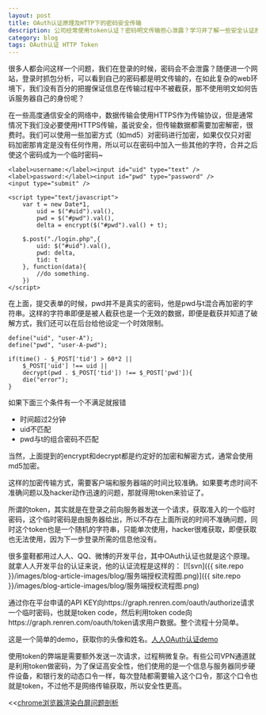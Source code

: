 ```yaml
---
layout: post
title: OAuth认证原理及HTTP下的密码安全传输
description: 公司经常使用token认证？密码明文传输担心泄露？学习并了解一些安全认证原理，做到安全有保障！
category: blog
tags: OAuth认证 HTTP Token
---
```


很多人都会问这样一个问题，我们在登录的时候，密码会不会泄露？随便进一个网站，登录时抓包分析，可以看到自己的密码都是明文传输的，在如此复杂的web环境下，我们没有百分的把握保证信息在传输过程中不被截获，那不使用明文如何告诉服务器自己的身份呢？

在一些高度通信安全的网络中，数据传输会使用HTTPS作为传输协议，但是通常情况下我们没必要使用HTTPS传输，虽说安全，但传输数据都需要加密解密，很费时。我们可以使用一些加密方式（如md5）对密码进行加密，如果仅仅只对密码加密那肯定是没有任何作用，所以可以在密码中加入一些其他的字符，合并之后使这个密码成为一个临时密码~


	<label>username:</label><input id="uid" type="text" />
	<label>password:</label><input id="pwd" type="password" />
	<input type="submit" />

	<script type="text/javascript">
		var t = new Date*1,
			uid = $("#uid").val(),
			pwd = $("#pwd").val(),
			delta = encrypt($("#pwd").val() + t);

		$.post("./login.php",{
			uid: $("#uid").val(),
			pwd: delta,
			tid: t
		}, function(data){
			//do something.
		})
	</script>

在上面，提交表单的时候，pwd并不是真实的密码，他是pwd与t混合再加密的字符串。这样的字符串即便是被人截获也是一个无效的数据，即便是截获并知道了破解方式，我们还可以在后台给他设定一个时效限制。

	define("uid", "user-A");
	define("pwd", "user-A-pwd");

	if(time() - $_POST['tid'] > 60*2 ||
		$_POST['uid'] !== uid ||
		decrypt(pwd . $_POST['tid']) !== $_POST['pwd']){
		die("error");
	}

如果下面三个条件有一个不满足就报错

- 时间超过2分钟
- uid不匹配
- pwd与t的组合密码不匹配

当然，上面提到的encrypt和decrypt都是约定好的加密和解密方式，通常会使用md5加密。

这样的加密传输方式，需要客户端和服务器端的时间比较准确。如果要考虑时间不准确问题以及hacker动作迅速的问题，那就得用token来验证了。

所谓的token，其实就是在登录之前向服务器发送一个请求，获取准入的一个临时密码，这个临时密码是由服务器给出，所以不存在上面所说的时间不准确问题，同时这个token也是一个随机的字符串，只能单次使用，hacker很难获取，即便获取也无法使用，因为下一步登录所需的信息他没有。

很多童鞋都用过人人、QQ、微博的开发平台，其中OAuth认证也就是这个原理。就拿人人开发平台的认证来说，他的认证流程是这样的：
[![svn]({{ site.repo }}/images/blog-article-images/blog/服务端授权流程图.png)]({{ site.repo }}/images/blog-article-images/blog/服务端授权流程图.png)

通过你在平台申请的API KEY向https://graph.renren.com/oauth/authorize请求一个临时密码，也就是token code，然后利用token code向https://graph.renren.com/oauth/token请求用户数据。整个流程十分简单。

这是一个简单的demo，获取你的头像和姓名。[人人OAuth认证demo](http://qianduannotes.duapp.com/renren/enter.html)

使用token的弊端是需要额外发送一次请求，过程稍微复杂。有些公司VPN通道就是利用token做密码，为了保证高安全性，他们使用的是一个信息与服务器同步硬件设备，和银行发的动态口令一样，每次登陆都需要输入这个口令，那这个口令也就是token，不过他不是网络传输获取，所以安全性更高。


<div class="page-ctrl">
	<span class="page-old" title="上一篇">&lt;&lt;<a href="/white-screen-in-chrome">chrome浏览器渲染白屏问题剖析</a></span>
	<span class="page-new" title="下一篇"><a href="#"></a></span>
</div>